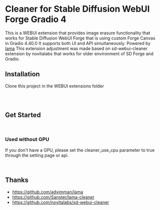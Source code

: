 # Cleaner for Stable Diffusion WebUI Forge Gradio 4

This is a WEBUI extension that provides image erasure functionality that works for Stable Diffusion WebUI Forge that is using custom Forge Canvas in Gradio 4.40.0
It supports both UI and API simultaneously. Powered by [lama](https://github.com/advimman/lama)
This extension adjustment was made based on sd-webui-cleaner extension by novitalabs that works for older environment of SD Forge and Gradio.
<br>

## Installation
Clone this project in the WEBUI extensions folder
```
```
<br>

## Get Started


<br>


### Used without GPU
If you don't have a GPU, please set the cleaner_use_cpu parameter to true through the setting page or api.

<br>

## Thanks
- https://github.com/advimman/lama
- https://github.com/Sanster/lama-cleaner
- https://github.com/novitalabs/sd-webui-cleaner
